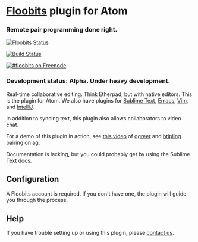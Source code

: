 # [Floobits](https://floobits.com/) plugin for Atom

### Remote pair programming done right.

[![Floobits Status](https://floobits.com/Floobits/atom.svg)](https://floobits.com/Floobits/atom/redirect)

[![Build Status](https://travis-ci.org/Floobits/floobits-atom.svg?branch=master)](https://travis-ci.org/Floobits/floobits-atom)

[![#floobits on Freenode](https://img.shields.io/Freenode/%23floobits.png)](https://webchat.freenode.net/?channels=floobits)

### Development status: Alpha. Under heavy development.

Real-time collaborative editing. Think Etherpad, but with native editors. This is the plugin for Atom. We also have plugins for [Sublime Text](https://github.com/Floobits/floobits-sublime), [Emacs](https://github.com/Floobits/floobits-emacs), [Vim](https://github.com/Floobits/floobits-vim), and [IntelliJ](https://github.com/Floobits/floobits-intellij).

In addition to syncing text, this plugin also allows collaborators to video chat.

For a demo of this plugin in action, see [this video](https://www.youtube.com/watch?v=liwChJKd4og) of [ggreer](https://github.com/ggreer) and [btipling](https://github.com/btipling) pairing on [ag](https://github.com/ggreer/the_silver_searcher).

Documentation is lacking, but you could probably get by using the Sublime Text docs.

## Configuration

A Floobits account is required.  If you don't have one, the plugin will guide you through the process.

## Help

If you have trouble setting up or using this plugin, please [contact us](https://floobits.com/help#support).
